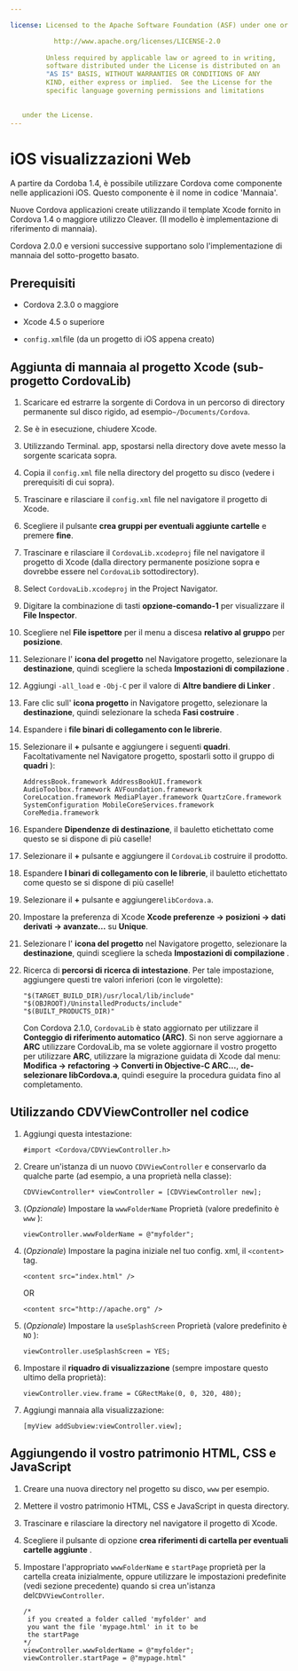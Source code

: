 ```yaml
---

license: Licensed to the Apache Software Foundation (ASF) under one or more contributor license agreements. See the NOTICE file distributed with this work for additional information regarding copyright ownership. The ASF licenses this file to you under the Apache License, Version 2.0 (the "License"); you may not use this file except in compliance with the License. You may obtain a copy of the License at

           http://www.apache.org/licenses/LICENSE-2.0
    
         Unless required by applicable law or agreed to in writing,
         software distributed under the License is distributed on an
         "AS IS" BASIS, WITHOUT WARRANTIES OR CONDITIONS OF ANY
         KIND, either express or implied.  See the License for the
         specific language governing permissions and limitations
    

   under the License.
---
```


# iOS visualizzazioni Web

A partire da Cordoba 1.4, è possibile utilizzare Cordova come componente nelle applicazioni iOS. Questo componente è il nome in codice 'Mannaia'.

Nuove Cordova applicazioni create utilizzando il template Xcode fornito in Cordova 1.4 o maggiore utilizzo Cleaver. (Il modello è implementazione di riferimento di mannaia).

Cordova 2.0.0 e versioni successive supportano solo l'implementazione di mannaia del sotto-progetto basato.

## Prerequisiti

*   Cordova 2.3.0 o maggiore

*   Xcode 4.5 o superiore

*   `config.xml`file (da un progetto di iOS appena creato)

## Aggiunta di mannaia al progetto Xcode (sub-progetto CordovaLib)

1.  Scaricare ed estrarre la sorgente di Cordova in un percorso di directory permanente sul disco rigido, ad esempio`~/Documents/Cordova`.

2.  Se è in esecuzione, chiudere Xcode.

3.  Utilizzando Terminal. app, spostarsi nella directory dove avete messo la sorgente scaricata sopra.

4.  Copia il `config.xml` file nella directory del progetto su disco (vedere i prerequisiti di cui sopra).

5.  Trascinare e rilasciare il `config.xml` file nel navigatore il progetto di Xcode.

6.  Scegliere il pulsante **crea gruppi per eventuali aggiunte cartelle** e premere **fine**.

7.  Trascinare e rilasciare il `CordovaLib.xcodeproj` file nel navigatore il progetto di Xcode (dalla directory permanente posizione sopra e dovrebbe essere nel `CordovaLib` sottodirectory).

8.  Select `CordovaLib.xcodeproj` in the Project Navigator.

9.  Digitare la combinazione di tasti **opzione-comando-1** per visualizzare il **File Inspector**.

10. Scegliere nel **File ispettore** per il menu a discesa **relativo al gruppo** per **posizione**.

11. Selezionare l' **icona del progetto** nel Navigatore progetto, selezionare la **destinazione**, quindi scegliere la scheda **Impostazioni di compilazione** .

12. Aggiungi `-all_load` e `-Obj-C` per il valore di **Altre bandiere di Linker** .

13. Fare clic sull' **icona progetto** in Navigatore progetto, selezionare la **destinazione**, quindi selezionare la scheda **Fasi costruire** .

14. Espandere i **file binari di collegamento con le librerie**.

15. Selezionare il **+** pulsante e aggiungere i seguenti **quadri**. Facoltativamente nel Navigatore progetto, spostarli sotto il gruppo di **quadri** ):
    
        AddressBook.framework AddressBookUI.framework AudioToolbox.framework AVFoundation.framework CoreLocation.framework MediaPlayer.framework QuartzCore.framework SystemConfiguration MobileCoreServices.framework CoreMedia.framework
        

16. Espandere **Dipendenze di destinazione**, il bauletto etichettato come questo se si dispone di più caselle!

17. Selezionare il **+** pulsante e aggiungere il `CordovaLib` costruire il prodotto.

18. Espandere **I binari di collegamento con le librerie**, il bauletto etichettato come questo se si dispone di più caselle!

19. Selezionare il **+** pulsante e aggiungere`libCordova.a`.

20. Impostare la preferenza di Xcode **Xcode preferenze → posizioni → dati derivati → avanzate...** su **Unique**.

21. Selezionare l' **icona del progetto** nel Navigatore progetto, selezionare la **destinazione**, quindi scegliere la scheda **Impostazioni di compilazione** .

22. Ricerca di **percorsi di ricerca di intestazione**. Per tale impostazione, aggiungere questi tre valori inferiori (con le virgolette):
    
        "$(TARGET_BUILD_DIR)/usr/local/lib/include"        
        "$(OBJROOT)/UninstalledProducts/include"
        "$(BUILT_PRODUCTS_DIR)"
        
    
    Con Cordova 2.1.0, `CordovaLib` è stato aggiornato per utilizzare il **Conteggio di riferimento automatico (ARC)**. Si non serve aggiornare a **ARC** utilizzare CordovaLib, ma se volete aggiornare il vostro progetto per utilizzare **ARC**, utilizzare la migrazione guidata di Xcode dal menu: **Modifica → refactoring → Converti in Objective-C ARC...**, **de-selezionare libCordova.a**, quindi eseguire la procedura guidata fino al completamento.

## Utilizzando CDVViewController nel codice

1.  Aggiungi questa intestazione:
    
        #import <Cordova/CDVViewController.h>
        

2.  Creare un'istanza di un nuovo `CDVViewController` e conservarlo da qualche parte (ad esempio, a una proprietà nella classe):
    
        CDVViewController* viewController = [CDVViewController new];
        

3.  (*Opzionale*) Impostare la `wwwFolderName` Proprietà (valore predefinito è `www` ):
    
        viewController.wwwFolderName = @"myfolder";
        

4.  (*Opzionale*) Impostare la pagina iniziale nel tuo config. xml, il `<content>` tag.
    
        <content src="index.html" />
        
    
    OR
    
        <content src="http://apache.org" />
        

5.  (*Opzionale*) Impostare la `useSplashScreen` Proprietà (valore predefinito è `NO` ):
    
        viewController.useSplashScreen = YES;
        

6.  Impostare il **riquadro di visualizzazione** (sempre impostare questo ultimo della proprietà):
    
        viewController.view.frame = CGRectMake(0, 0, 320, 480);
        

7.  Aggiungi mannaia alla visualizzazione:
    
        [myView addSubview:viewController.view];
        

## Aggiungendo il vostro patrimonio HTML, CSS e JavaScript

1.  Creare una nuova directory nel progetto su disco, `www` per esempio.

2.  Mettere il vostro patrimonio HTML, CSS e JavaScript in questa directory.

3.  Trascinare e rilasciare la directory nel navigatore il progetto di Xcode.

4.  Scegliere il pulsante di opzione **crea riferimenti di cartella per eventuali cartelle aggiunte** .

5.  Impostare l'appropriato `wwwFolderName` e `startPage` proprietà per la cartella creata inizialmente, oppure utilizzare le impostazioni predefinite (vedi sezione precedente) quando si crea un'istanza del`CDVViewController`.
    
        /*
         if you created a folder called 'myfolder' and
         you want the file 'mypage.html' in it to be
         the startPage
        */
        viewController.wwwFolderName = @"myfolder";
        viewController.startPage = @"mypage.html"